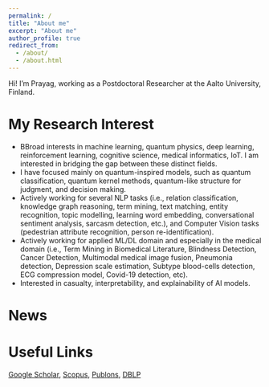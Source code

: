 ```yaml
---
permalink: /
title: "About me"
excerpt: "About me"
author_profile: true
redirect_from: 
  - /about/
  - /about.html
---
```


Hi! I’m Prayag, working as a Postdoctoral Researcher at the Aalto University, Finland.

My Research Interest
======
* BBroad interests in machine learning, quantum physics, deep learning, reinforcement learning, cognitive science, medical informatics, IoT. I am interested in bridging the gap between these distinct fields.
* I have focused mainly on quantum-inspired models, such as quantum classification, quantum kernel methods, quantum-like structure for judgment, and decision making.
* Actively working for several NLP tasks (i.e., relation classification, knowledge graph reasoning, term mining, text matching, entity recognition, topic modelling,  learning word embedding, conversational sentiment analysis, sarcasm detection, etc.), and Computer Vision tasks (pedestrian attribute recognition, person re-identification).
* Actively working for applied ML/DL domain and especially in the medical domain (i.e., Term Mining in Biomedical Literature, Blindness Detection, Cancer Detection, Multimodal medical image fusion, Pneumonia detection, Depression scale estimation, Subtype blood-cells detection, ECG compression model, Covid-19 detection, etc).
* Interested in casualty, interpretability, and explainability of AI models.



News
======



Useful Links
======

[Google Scholar](https://scholar.google.it/citations?hl=en&user=sDnmJ_YAAAAJ&view_op=list_works&sortby=pubdate), [Scopus](https://www.scopus.com/authid/detail.uri?authorId=57193601962), [Publons](https://publons.com/researcher/2062944/prayag-tiwari/), [DBLP](https://dblp.org/pid/198/3643.html)
